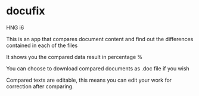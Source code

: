 # docufix
HNG i6

This is an app that compares document content and find out the differences contained in each of the files 

It shows you the compared data result in percentage %

You can choose to download compared documents as .doc file if you wish

Compared texts are editable, this means you can edit your work for correction after comparing.
